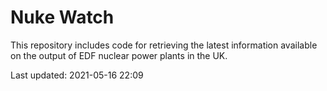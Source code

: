 # Nuke Watch

This repository includes code for retrieving the latest information available on the output of EDF nuclear power plants in the UK.

Last updated: 2021-05-16 22:09